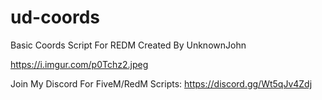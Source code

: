 # ud-coords
 Basic Coords Script For REDM Created By UnknownJohn

 https://i.imgur.com/p0Tchz2.jpeg

 Join My Discord For FiveM/RedM Scripts: https://discord.gg/Wt5qJv4Zdj
